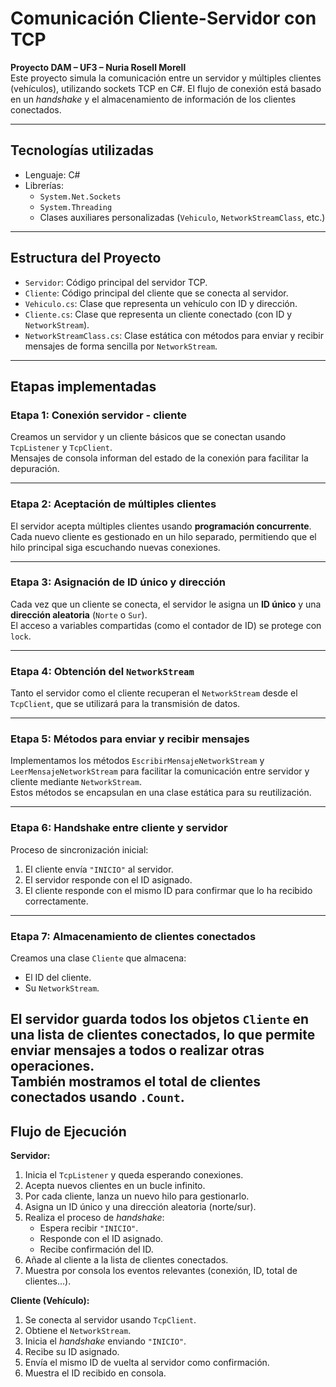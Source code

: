 # Comunicación Cliente-Servidor con TCP  
**Proyecto DAM – UF3 – Nuria Rosell Morell**  
Este proyecto simula la comunicación entre un servidor y múltiples clientes (vehículos), utilizando sockets TCP en C#. El flujo de conexión está basado en un *handshake* y el almacenamiento de información de los clientes conectados.

---

## Tecnologías utilizadas
- Lenguaje: C#
- Librerías:
  - `System.Net.Sockets`
  - `System.Threading`
  - Clases auxiliares personalizadas (`Vehiculo`, `NetworkStreamClass`, etc.)

---

## Estructura del Proyecto
- `Servidor`: Código principal del servidor TCP.
- `Cliente`: Código principal del cliente que se conecta al servidor.
- `Vehiculo.cs`: Clase que representa un vehículo con ID y dirección.
- `Cliente.cs`: Clase que representa un cliente conectado (con ID y `NetworkStream`).
- `NetworkStreamClass.cs`: Clase estática con métodos para enviar y recibir mensajes de forma sencilla por `NetworkStream`.

---

## Etapas implementadas

### Etapa 1: Conexión servidor - cliente
Creamos un servidor y un cliente básicos que se conectan usando `TcpListener` y `TcpClient`.  
Mensajes de consola informan del estado de la conexión para facilitar la depuración.

---

### Etapa 2: Aceptación de múltiples clientes
El servidor acepta múltiples clientes usando **programación concurrente**.  
Cada nuevo cliente es gestionado en un hilo separado, permitiendo que el hilo principal siga escuchando nuevas conexiones.

---

### Etapa 3: Asignación de ID único y dirección
Cada vez que un cliente se conecta, el servidor le asigna un **ID único** y una **dirección aleatoria** (`Norte` o `Sur`).  
El acceso a variables compartidas (como el contador de ID) se protege con `lock`.

---

### Etapa 4: Obtención del `NetworkStream`
Tanto el servidor como el cliente recuperan el `NetworkStream` desde el `TcpClient`, que se utilizará para la transmisión de datos.

---

### Etapa 5: Métodos para enviar y recibir mensajes
Implementamos los métodos `EscribirMensajeNetworkStream` y `LeerMensajeNetworkStream` para facilitar la comunicación entre servidor y cliente mediante `NetworkStream`.  
Estos métodos se encapsulan en una clase estática para su reutilización.

---

### Etapa 6: Handshake entre cliente y servidor
Proceso de sincronización inicial:
1. El cliente envía `"INICIO"` al servidor.
2. El servidor responde con el ID asignado.
3. El cliente responde con el mismo ID para confirmar que lo ha recibido correctamente.

---

### Etapa 7: Almacenamiento de clientes conectados
Creamos una clase `Cliente` que almacena:
- El ID del cliente.
- Su `NetworkStream`.

El servidor guarda todos los objetos `Cliente` en una **lista de clientes conectados**, lo que permite enviar mensajes a todos o realizar otras operaciones.  
También mostramos el total de clientes conectados usando `.Count`.
---

## Flujo de Ejecución

**Servidor:**
1. Inicia el `TcpListener` y queda esperando conexiones.
2. Acepta nuevos clientes en un bucle infinito.
3. Por cada cliente, lanza un nuevo hilo para gestionarlo.
4. Asigna un ID único y una dirección aleatoria (norte/sur).
5. Realiza el proceso de *handshake*:
   - Espera recibir `"INICIO"`.
   - Responde con el ID asignado.
   - Recibe confirmación del ID.
6. Añade al cliente a la lista de clientes conectados.
7. Muestra por consola los eventos relevantes (conexión, ID, total de clientes...).

**Cliente (Vehículo):**
1. Se conecta al servidor usando `TcpClient`.
2. Obtiene el `NetworkStream`.
3. Inicia el *handshake* enviando `"INICIO"`.
4. Recibe su ID asignado.
5. Envía el mismo ID de vuelta al servidor como confirmación.
6. Muestra el ID recibido en consola.